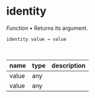 # identity

_Function_ &bull; Returns its argument.

<pre><code>identity value &rarr; value</code></pre>
<br>

| name | type | description |
|------|------|-------------|
|value|any||
|value|any||




